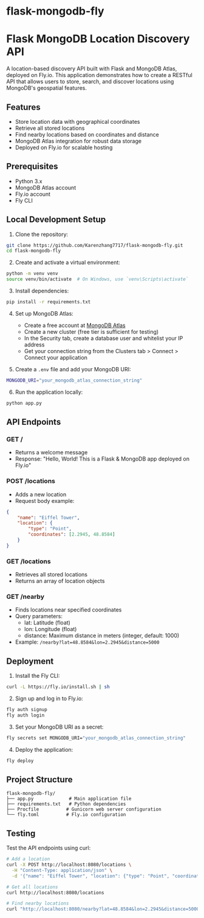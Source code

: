 # flask-mongodb-fly

# Flask MongoDB Location Discovery API

A location-based discovery API built with Flask and MongoDB Atlas, deployed on Fly.io. This application demonstrates how to create a RESTful API that allows users to store, search, and discover locations using MongoDB's geospatial features.

## Features

- Store location data with geographical coordinates
- Retrieve all stored locations
- Find nearby locations based on coordinates and distance
- MongoDB Atlas integration for robust data storage
- Deployed on Fly.io for scalable hosting

## Prerequisites

- Python 3.x
- MongoDB Atlas account
- Fly.io account
- Fly CLI

## Local Development Setup

1. Clone the repository:
```bash
git clone https://github.com/Karenzhang7717/flask-mongodb-fly.git
cd flask-mongodb-fly
```

2. Create and activate a virtual environment:
```bash
python -m venv venv
source venv/bin/activate  # On Windows, use `venv\Scripts\activate`
```

3. Install dependencies:
```bash
pip install -r requirements.txt
```

4. Set up MongoDB Atlas:
   - Create a free account at [MongoDB Atlas](https://www.mongodb.com/cloud/atlas)
   - Create a new cluster (free tier is sufficient for testing)
   - In the Security tab, create a database user and whitelist your IP address
   - Get your connection string from the Clusters tab > Connect > Connect your application

5. Create a `.env` file and add your MongoDB URI:
```bash
MONGODB_URI="your_mongodb_atlas_connection_string"
```

6. Run the application locally:
```bash
python app.py
```

## API Endpoints

### GET /
- Returns a welcome message
- Response: "Hello, World! This is a Flask & MongoDB app deployed on Fly.io"

### POST /locations
- Adds a new location
- Request body example:
```json
{
    "name": "Eiffel Tower",
    "location": {
        "type": "Point",
        "coordinates": [2.2945, 48.8584]
    }
}
```

### GET /locations
- Retrieves all stored locations
- Returns an array of location objects

### GET /nearby
- Finds locations near specified coordinates
- Query parameters:
  - lat: Latitude (float)
  - lon: Longitude (float)
  - distance: Maximum distance in meters (integer, default: 1000)
- Example: `/nearby?lat=48.8584&lon=2.2945&distance=5000`

## Deployment

1. Install the Fly CLI:
```bash
curl -L https://fly.io/install.sh | sh
```

2. Sign up and log in to Fly.io:
```bash
fly auth signup
fly auth login
```

3. Set your MongoDB URI as a secret:
```bash
fly secrets set MONGODB_URI="your_mongodb_atlas_connection_string"
```

4. Deploy the application:
```bash
fly deploy
```

## Project Structure

```
flask-mongodb-fly/
├── app.py             # Main application file
├── requirements.txt   # Python dependencies
├── Procfile          # Gunicorn web server configuration
└── fly.toml          # Fly.io configuration
```

## Testing

Test the API endpoints using curl:

```bash
# Add a location
curl -X POST http://localhost:8080/locations \
  -H "Content-Type: application/json" \
  -d '{"name": "Eiffel Tower", "location": {"type": "Point", "coordinates": [2.2945, 48.8584]}}'

# Get all locations
curl http://localhost:8080/locations

# Find nearby locations
curl "http://localhost:8080/nearby?lat=48.8584&lon=2.2945&distance=5000"
```
